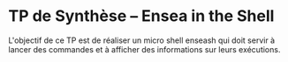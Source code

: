 # TP de Synthèse – Ensea in the Shell
L'objectif de ce TP est de réaliser un micro shell enseash qui doit servir à lancer des commandes
et à afficher des informations sur leurs exécutions.

#
